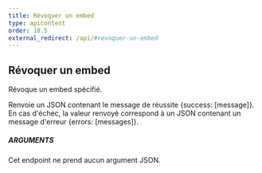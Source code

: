 ```yaml
---
title: Révoquer un embed
type: apicontent
order: 10.5
external_redirect: /api/#revoquer-un-embed
---
```


## Révoquer un embed
Révoque un embed spécifié.

Renvoie un JSON contenant le message de réussite {success: [message]}. En cas d'échec, la valeur renvoyé correspond à un JSON contenant un message d'erreur {errors: [messages]}.

##### ARGUMENTS

Cet endpoint ne prend aucun argument JSON.
